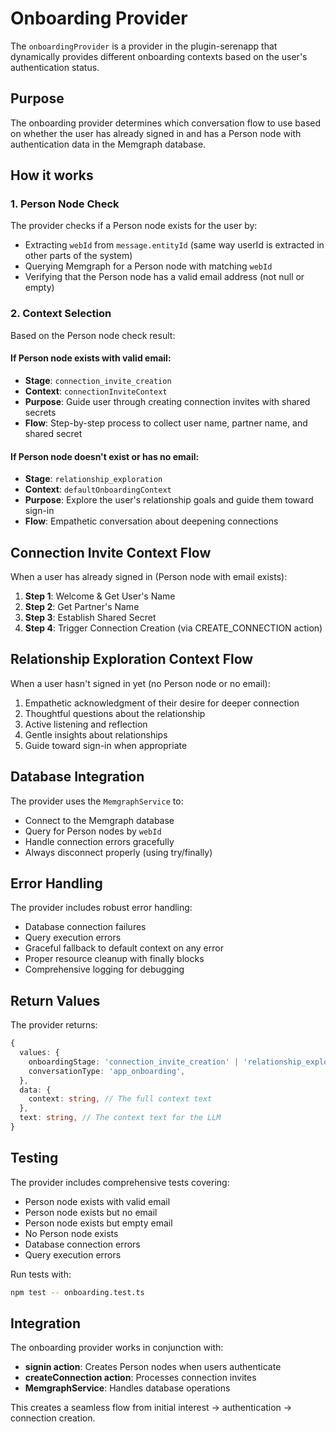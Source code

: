 # Onboarding Provider

The `onboardingProvider` is a provider in the plugin-serenapp that dynamically provides different onboarding contexts based on the user's authentication status.

## Purpose

The onboarding provider determines which conversation flow to use based on whether the user has already signed in and has a Person node with authentication data in the Memgraph database.

## How it works

### 1. Person Node Check
The provider checks if a Person node exists for the user by:
- Extracting `webId` from `message.entityId` (same way userId is extracted in other parts of the system)
- Querying Memgraph for a Person node with matching `webId`
- Verifying that the Person node has a valid email address (not null or empty)

### 2. Context Selection
Based on the Person node check result:

#### If Person node exists with valid email:
- **Stage**: `connection_invite_creation`
- **Context**: `connectionInviteContext`
- **Purpose**: Guide user through creating connection invites with shared secrets
- **Flow**: Step-by-step process to collect user name, partner name, and shared secret

#### If Person node doesn't exist or has no email:
- **Stage**: `relationship_exploration`
- **Context**: `defaultOnboardingContext`
- **Purpose**: Explore the user's relationship goals and guide them toward sign-in
- **Flow**: Empathetic conversation about deepening connections

## Connection Invite Context Flow

When a user has already signed in (Person node with email exists):

1. **Step 1**: Welcome & Get User's Name
2. **Step 2**: Get Partner's Name
3. **Step 3**: Establish Shared Secret
4. **Step 4**: Trigger Connection Creation (via CREATE_CONNECTION action)

## Relationship Exploration Context Flow

When a user hasn't signed in yet (no Person node or no email):

1. Empathetic acknowledgment of their desire for deeper connection
2. Thoughtful questions about the relationship
3. Active listening and reflection
4. Gentle insights about relationships
5. Guide toward sign-in when appropriate

## Database Integration

The provider uses the `MemgraphService` to:
- Connect to the Memgraph database
- Query for Person nodes by `webId`
- Handle connection errors gracefully
- Always disconnect properly (using try/finally)

## Error Handling

The provider includes robust error handling:
- Database connection failures
- Query execution errors
- Graceful fallback to default context on any error
- Proper resource cleanup with finally blocks
- Comprehensive logging for debugging

## Return Values

The provider returns:
```typescript
{
  values: {
    onboardingStage: 'connection_invite_creation' | 'relationship_exploration',
    conversationType: 'app_onboarding',
  },
  data: {
    context: string, // The full context text
  },
  text: string, // The context text for the LLM
}
```

## Testing

The provider includes comprehensive tests covering:
- Person node exists with valid email
- Person node exists but no email
- Person node exists but empty email
- No Person node exists
- Database connection errors
- Query execution errors

Run tests with:
```bash
npm test -- onboarding.test.ts
```

## Integration

The onboarding provider works in conjunction with:
- **signin action**: Creates Person nodes when users authenticate
- **createConnection action**: Processes connection invites
- **MemgraphService**: Handles database operations

This creates a seamless flow from initial interest → authentication → connection creation.